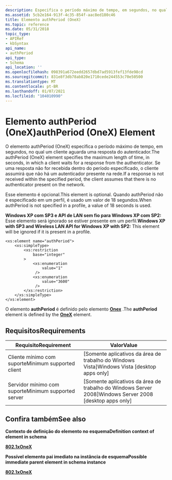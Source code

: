 ```yaml
---
description: Especifica o período máximo de tempo, em segundos, no qual um cliente aguarda uma resposta do autenticador.
ms.assetid: 5cb2e164-913f-4c35-854f-aac8ed180c46
title: Elemento authPeriod (OneX)
ms.topic: reference
ms.date: 05/31/2018
topic_type:
- APIRef
- kbSyntax
api_name:
- authPeriod
api_type:
- Schema
api_location: ''
ms.openlocfilehash: 098391a672eedd2657dbd7ad5913fef13fde98cd
ms.sourcegitcommit: 831e8f3db78ab820e1710cede244553c70e50500
ms.translationtype: MT
ms.contentlocale: pt-BR
ms.lasthandoff: 01/07/2021
ms.locfileid: "104010990"
---
```

# <a name="authperiod-onex-element"></a><span data-ttu-id="6bc88-103">Elemento authPeriod (OneX)</span><span class="sxs-lookup"><span data-stu-id="6bc88-103">authPeriod (OneX) Element</span></span>

<span data-ttu-id="6bc88-104">O elemento authPeriod (OneX) especifica o período máximo de tempo, em segundos, no qual um cliente aguarda uma resposta do autenticador.</span><span class="sxs-lookup"><span data-stu-id="6bc88-104">The authPeriod (OneX) element specifies the maximum length of time, in seconds, in which a client waits for a response from the authenticator.</span></span> <span data-ttu-id="6bc88-105">Se uma resposta não for recebida dentro do período especificado, o cliente assumirá que não há um autenticador presente na rede.</span><span class="sxs-lookup"><span data-stu-id="6bc88-105">If a response is not received within the specified period, the client assumes that there is no authenticator present on the network.</span></span>

<span data-ttu-id="6bc88-106">Esse elemento é opcional.</span><span class="sxs-lookup"><span data-stu-id="6bc88-106">This element is optional.</span></span> <span data-ttu-id="6bc88-107">Quando authPeriod não é especificado em um perfil, é usado um valor de 18 segundos.</span><span class="sxs-lookup"><span data-stu-id="6bc88-107">When authPeriod is not specified in a profile, a value of 18 seconds is used.</span></span>

<span data-ttu-id="6bc88-108">**Windows XP com SP3 e API de LAN sem fio para Windows XP com SP2:** Esse elemento será ignorado se estiver presente em um perfil.</span><span class="sxs-lookup"><span data-stu-id="6bc88-108">**Windows XP with SP3 and Wireless LAN API for Windows XP with SP2:** This element will be ignored if it is present in a profile.</span></span>

``` syntax
<xs:element name="authPeriod">
    <xs:simpleType>
        <xs:restriction
            base="integer"
        >
            <xs:enumeration
                value="1"
             />
            <xs:enumeration
                value="3600"
             />
        </xs:restriction>
    </xs:simpleType>
</xs:element>
```

<span data-ttu-id="6bc88-109">O elemento **authPeriod** é definido pelo elemento [**Onex**](onexschema-onex-element.md) .</span><span class="sxs-lookup"><span data-stu-id="6bc88-109">The **authPeriod** element is defined by the [**OneX**](onexschema-onex-element.md) element.</span></span>

## <a name="requirements"></a><span data-ttu-id="6bc88-110">Requisitos</span><span class="sxs-lookup"><span data-stu-id="6bc88-110">Requirements</span></span>



| <span data-ttu-id="6bc88-111">Requisito</span><span class="sxs-lookup"><span data-stu-id="6bc88-111">Requirement</span></span> | <span data-ttu-id="6bc88-112">Valor</span><span class="sxs-lookup"><span data-stu-id="6bc88-112">Value</span></span> |
|-------------------------------------|------------------------------------------------------|
| <span data-ttu-id="6bc88-113">Cliente mínimo com suporte</span><span class="sxs-lookup"><span data-stu-id="6bc88-113">Minimum supported client</span></span><br/> | <span data-ttu-id="6bc88-114">\[Somente aplicativos da área de trabalho do Windows Vista\]</span><span class="sxs-lookup"><span data-stu-id="6bc88-114">Windows Vista \[desktop apps only\]</span></span><br/>       |
| <span data-ttu-id="6bc88-115">Servidor mínimo com suporte</span><span class="sxs-lookup"><span data-stu-id="6bc88-115">Minimum supported server</span></span><br/> | <span data-ttu-id="6bc88-116">\[Somente aplicativos da área de trabalho do Windows Server 2008\]</span><span class="sxs-lookup"><span data-stu-id="6bc88-116">Windows Server 2008 \[desktop apps only\]</span></span><br/> |



## <a name="see-also"></a><span data-ttu-id="6bc88-117">Confira também</span><span class="sxs-lookup"><span data-stu-id="6bc88-117">See also</span></span>

<dl> <dt>

<span data-ttu-id="6bc88-118">**Contexto de definição do elemento no esquema**</span><span class="sxs-lookup"><span data-stu-id="6bc88-118">**Definition context of element in schema**</span></span>
</dt> <dt>

[<span data-ttu-id="6bc88-119">**802.1x**</span><span class="sxs-lookup"><span data-stu-id="6bc88-119">**OneX**</span></span>](onexschema-onex-element.md)
</dt> <dt>

<span data-ttu-id="6bc88-120">**Possível elemento pai imediato na instância de esquema**</span><span class="sxs-lookup"><span data-stu-id="6bc88-120">**Possible immediate parent element in schema instance**</span></span>
</dt> <dt>

[<span data-ttu-id="6bc88-121">**802.1x**</span><span class="sxs-lookup"><span data-stu-id="6bc88-121">**OneX**</span></span>](onexschema-onex-element.md)
</dt> </dl>

 

 




